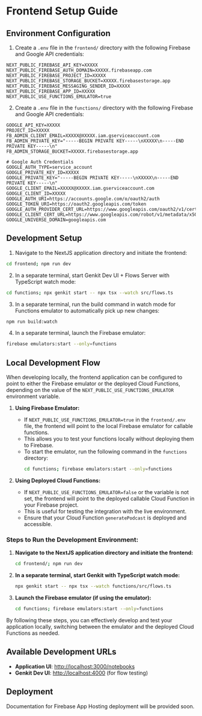 # Frontend Setup Guide

## Environment Configuration
1. Create a `.env` file in the `frontend/` directory with the following Firebase and Google API credentials:
```
NEXT_PUBLIC_FIREBASE_API_KEY=XXXXX
NEXT_PUBLIC_FIREBASE_AUTH_DOMAIN=XXXXX.firebaseapp.com
NEXT_PUBLIC_FIREBASE_PROJECT_ID=XXXXX
NEXT_PUBLIC_FIREBASE_STORAGE_BUCKET=XXXXX.firebasestorage.app
NEXT_PUBLIC_FIREBASE_MESSAGING_SENDER_ID=XXXXX
NEXT_PUBLIC_FIREBASE_APP_ID=XXXXX
NEXT_PUBLIC_USE_FUNCTIONS_EMULATOR=true
```

2. Create a `.env` file in the `functions/` directory with the following Firebase and Google API credentials:

```
GOOGLE_API_KEY=XXXXX
PROJECT_ID=XXXXX
FB_ADMIN_CLIENT_EMAIL=XXXXX@XXXXX.iam.gserviceaccount.com
FB_ADMIN_PRIVATE_KEY="-----BEGIN PRIVATE KEY-----\nXXXXX\n-----END PRIVATE KEY-----\n"
FB_ADMIN_STORAGE_BUCKET=XXXXX.firebasestorage.app

# Google Auth Credentials
GOOGLE_AUTH_TYPE=service_account
GOOGLE_PRIVATE_KEY_ID=XXXXX
GOOGLE_PRIVATE_KEY="-----BEGIN PRIVATE KEY-----\nXXXXX\n-----END PRIVATE KEY-----\n"
GOOGLE_CLIENT_EMAIL=XXXXX@XXXXX.iam.gserviceaccount.com
GOOGLE_CLIENT_ID=XXXXX
GOOGLE_AUTH_URI=https://accounts.google.com/o/oauth2/auth
GOOGLE_TOKEN_URI=https://oauth2.googleapis.com/token
GOOGLE_AUTH_PROVIDER_CERT_URL=https://www.googleapis.com/oauth2/v1/certs
GOOGLE_CLIENT_CERT_URL=https://www.googleapis.com/robot/v1/metadata/x509/XXXXX@XXXXX.iam.gserviceaccount.com
GOOGLE_UNIVERSE_DOMAIN=googleapis.com
```

## Development Setup

1. Navigate to the NextJS application directory and initiate the frontend:
```bash
cd frontend; npm run dev
```

2. In a separate terminal, start Genkit Dev UI + Flows Server with TypeScript watch mode:
```bash
cd functions; npx genkit start -- npx tsx --watch src/flows.ts
```

3. In a separate terminal, run the build command in watch mode for Functions emulator to automatically pick up new changes: 
```bash
npm run build:watch
```

4. In a separate terminal, launch the Firebase emulator:
```bash
firebase emulators:start --only=functions
```

## Local Development Flow

When developing locally, the frontend application can be configured to point to either the Firebase emulator or the deployed Cloud Functions, depending on the value of the `NEXT_PUBLIC_USE_FUNCTIONS_EMULATOR` environment variable.

1. **Using Firebase Emulator:**
   - If `NEXT_PUBLIC_USE_FUNCTIONS_EMULATOR=true` in the `frontend/.env` file, the frontend will point to the local Firebase emulator for callable functions.
   - This allows you to test your functions locally without deploying them to Firebase.
   - To start the emulator, run the following command in the `functions` directory:
     ```bash
     cd functions; firebase emulators:start --only=functions
     ```

2. **Using Deployed Cloud Functions:**
   - If `NEXT_PUBLIC_USE_FUNCTIONS_EMULATOR=false` or the variable is not set, the frontend will point to the deployed callable Cloud Function in your Firebase project.
   - This is useful for testing the integration with the live environment.
   - Ensure that your Cloud Function `generatePodcast` is deployed and accessible.

### Steps to Run the Development Environment:

1. **Navigate to the NextJS application directory and initiate the frontend:**
   ```bash
   cd frontend/; npm run dev
   ```

2. **In a separate terminal, start Genkit with TypeScript watch mode:**
   ```bash
   npx genkit start -- npx tsx --watch functions/src/flows.ts
   ```

3. **Launch the Firebase emulator (if using the emulator):**
   ```bash
   cd functions; firebase emulators:start --only=functions
   ```

By following these steps, you can effectively develop and test your application locally, switching between the emulator and the deployed Cloud Functions as needed.


## Available Development URLs

- **Application UI**: [http://localhost:3000/notebooks](http://localhost:3000/notebooks)
- **Genkit Dev UI**: [http://localhost:4000](http://localhost:4000) (for flow testing)

## Deployment

Documentation for Firebase App Hosting deployment will be provided soon.